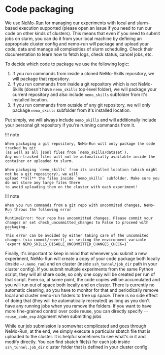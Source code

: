 # Code packaging

We use [NeMo-Run](https://github.com/NVIDIA/NeMo-Run) for managing our experiments with local and slurm-based
execution supported (please open an issue if you need to run our code on other kinds of clusters).
This means that even if you need to submit jobs on slurm, you can do it from your local machine by defining an
appropriate cluster config and nemo-run will package and upload your code, data and manage
all complexities of slurm scheduling. Check their documentation to learn how to fetch logs, check status,
cancel jobs, etc.

To decide which code to package we use the following logic:

1. If you run commands from inside a cloned NeMo-Skills repository, we will package that repository.
2. If you run commands from inside a git repository which is not NeMo-Skills (doesn't have `nemo_skills` top-level folder),
   we will package your current repository and also include `nemo_skills` subfolder from it's installed location.
3. If you run commands from outside of any git repository, we will only package `nemo_skills` subfolder from it's installed
   location.

Put simply, we will always include `nemo_skills` and will additionally include your personal git repository if you're
running commands from it.

!!! note

    When packaging a git repository, NeMo-Run will only package the code tracked by git
    (as well as all jsonl files from `nemo_skills/dataset`).
    Any non-tracked files will not be automatically available inside the container or uploaded to slurm.

    When packaging `nemo_skills` from its installed location (which might not be a git repository), we will
    upload **all** the files inside `nemo_skills` subfolder. Make sure you do not store any large files there
    to avoid uploading them on the cluster with each experiment!

!!! note
    
    When you run commands from a git repo with uncommited changes, NeMo-Run throws the following error
    ```
    RuntimeError: Your repo has uncommitted changes. Please commit your changes or set check_uncommitted_changes to False to proceed with packaging.
    ```
    This error can be avoided by either taking care of the uncommited changes (via commit/revert), or setting the environment variable 
    `export NEMO_SKILLS_DISABLE_UNCOMMITTED_CHANGES_CHECK=1`


Finally, it's important to keep in mind that whenever you submit a new experiment, NeMo-Run will create a copy of your
code package both locally (inside `~/.nemo_run`) and on cluster (inside `ssh_tunnel/job_dir` path in your cluster config).
If you submit multiple experiments from the same Python script, they will all share code, so only one copy will be
created per run of that script. Even so, at some point, the code copies will be accumulated and you will run out of
space both locally and on cluster. There is currently no automatic cleaning, so you have to monitor for that and
periodically remove local and cluster nemo-run folders to free up space. There is no side effect of doing that (they will
be automatically recreated) as long as you don't have any running jobs when you remove the folders.
If you want to have more fine-grained control over code reuse, you can directly specify `--reuse_code_exp` argument when submitting jobs

While our job submission is somewhat complicated and goes through NeMo-Run, at the end, we simply execute a particular sbatch file
that is uploaded to the cluster. It is helpful sometimes to see what's in it and modify directly. You can find sbatch file(s)
for each job inside `ssh_tunnel.job_dir` cluster folder that is defined in your cluster config.
